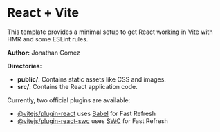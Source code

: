 # React + Vite

This template provides a minimal setup to get React working in Vite with HMR and some ESLint rules.

**Author:** Jonathan Gomez

**Directories:**
- **public/**: Contains static assets like CSS and images.
- **src/**: Contains the React application code.

Currently, two official plugins are available:

- [@vitejs/plugin-react](https://github.com/vitejs/vite-plugin-react/blob/main/packages/plugin-react/README.md) uses [Babel](https://babeljs.io/) for Fast Refresh
- [@vitejs/plugin-react-swc](https://github.com/vitejs/vite-plugin-react-swc) uses [SWC](https://swc.rs/) for Fast Refresh
